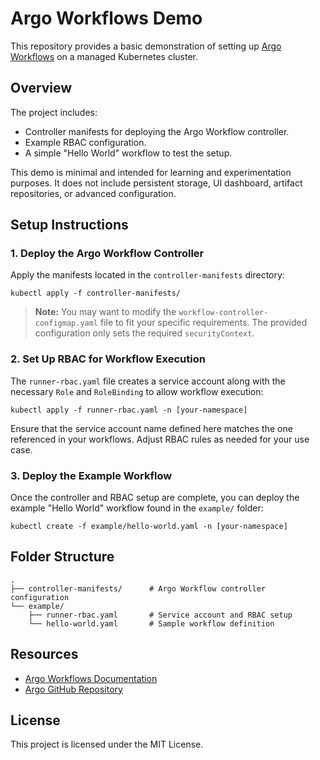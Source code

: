 # Argo Workflows Demo

This repository provides a basic demonstration of setting up [Argo Workflows](https://argoproj.github.io/argo-workflows/) on a managed Kubernetes cluster.

## Overview

The project includes:

- Controller manifests for deploying the Argo Workflow controller.
- Example RBAC configuration.
- A simple "Hello World" workflow to test the setup.

This demo is minimal and intended for learning and experimentation purposes. It does not include persistent storage, UI dashboard, artifact repositories, or advanced configuration.

## Setup Instructions

### 1. Deploy the Argo Workflow Controller

Apply the manifests located in the `controller-manifests` directory:

```
kubectl apply -f controller-manifests/
```

> **Note:** You may want to modify the `workflow-controller-configmap.yaml` file to fit your specific requirements. The provided configuration only sets the required `securityContext`.

### 2. Set Up RBAC for Workflow Execution

The `runner-rbac.yaml` file creates a service account along with the necessary `Role` and `RoleBinding` to allow workflow execution:

```
kubectl apply -f runner-rbac.yaml -n [your-namespace]
```

Ensure that the service account name defined here matches the one referenced in your workflows. Adjust RBAC rules as needed for your use case.

### 3. Deploy the Example Workflow

Once the controller and RBAC setup are complete, you can deploy the example "Hello World" workflow found in the `example/` folder:

```
kubectl create -f example/hello-world.yaml -n [your-namespace]
```

## Folder Structure

```
.
├── controller-manifests/      # Argo Workflow controller configuration
└── example/
    ├── runner-rbac.yaml       # Service account and RBAC setup
    └── hello-world.yaml       # Sample workflow definition
```

## Resources

- [Argo Workflows Documentation](https://argoproj.github.io/argo-workflows/)
- [Argo GitHub Repository](https://github.com/argoproj/argo-workflows)

## License

This project is licensed under the MIT License.

